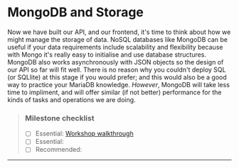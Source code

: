 # MongoDB and Storage

Now we have built our API, and our frontend, it's time to think about how we might manage the storage of data. NoSQL databases like MongoDB can be useful if your data requirements include scalability and flexibility because with Mongo it's really easy to initialise and use database structures. MongoDB also works asynchronously with JSON objects so the design of our API so far will fit well. There is no reason why you couldn't deploy SQL (or SQLlite) at this stage if you would prefer; and this would also be a good way to practice your MariaDB knowledge. *However*, MongoDB will take less time to impliment, and will offer similar (if not better) performance for the kinds of tasks and operations we are doing.  

> ### Milestone checklist
> - [ ] Essential: [Workshop walkthrough](Worksheets/videos/7.ogg)
> - [ ] Essential: 
> - [ ] Recommended:
***

